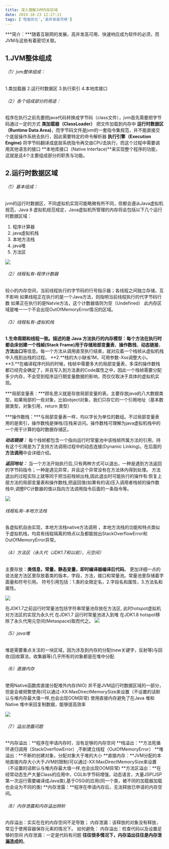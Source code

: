 ```yaml
---
title: 深入理解JVM内存区域
date: 2019-10-23 12:27:11
tags: ['性能优化','高并发高可用']
---
```

***简介：***随着互联网的发展，高并发高可用、快速响应成为软件的必须，而JVM与这些有着密切关联。
<!--more-->
## 1.JVM整体组成

###### （1）jvm整体组成：

1.类加载器
2.运行时数据区
3.执行索引
4.本地库接口

###### （2）各个组成部分的用途：

  程序在执行之前先要把java代码转换成字节码（class文件），jvm首先需要把字节码通过一定的方式 **类加载器（ClassLoader）** 把文件加载到内存中 **运行时数据区（Runtime Data Area)**，而字节码文件是jvm的一套指令集规范，并不能直接交个底层操作系统去执行，因此需要特定的命令解析器 **执行引擎（Execution Engine)** 将字节码翻译成底层系统指令再交由CPU去执行，而这个过程中需要调用其他语言的接口 **本地库接口（Native Interface)**来实现整个程序的功能，这就是这4个主要组成部分的职责与功能。

## 2.运行时数据区域

###### （1）基本组成：

  jvm的运行时数据区，不同虚拟机实现可能略微有所不同，但都会遵从Java虚拟机规范，Java 8 虚拟机规范规定，Java虚拟机所管理的内存将会包括以下几个运行时数据区域：

1. 程序计算器
2. java虚拟机栈
3. 本地方法栈
4. java堆
5. 方法区

![](http://dsvip1.vip/jvm1.png)

###### （2）线程私有-程序计数器

较小的内存空间，当前线程执行的字节码的行号指示器；各线程之间独立存储，互不影响
如果线程正在执行的是一个Java方法，则指明当前线程执行的代字节码行数
如果正在执行的是Natvie方法，这个计数器值则为空（Undefined）
此内存区域是唯一一个不会出现OutOfMemoryError情况的区域。

###### （3）线程私有-虚拟机栈

**1.**生命周期和线程一致。描述的是 Java 方法执行的内存模型：每个方法在执行时都会床创建一个栈帧(Stack Frame)用于存储**局部变量表**，**操作数栈**，**动态链接**，**方法出口**等信息。每一个方法从调用直至执行结束，就对应着一个栈帧从虚拟机栈中入栈到出栈的过程。 
**2.**栈的大小缺省1M，可用参数-Xss调整大小。
**3.**在编译程序代码的时候，栈帧中需要多大的局部变量表，多深的操作数栈都已经完全确定了，并且写入到方法表的Code属性之中，因此一个栈帧需要分配多少内存，不会受到程序运行期变量数据的影响，而仅仅取决于具体的虚拟机实现。

***局部变量表：***顾名思义就是存放局部变量的表。主要存放java的八大数据类型，如果局部的一些对象，比如object对象，我们只存它的一个引用地址（基本数据类型，对象引用，return 类型）

***操作数栈：***与局部变量表一样，均以字长为单位的数组。不过局部变量表用的是索引，操作数栈是弹栈/压栈来访问。操作数栈可理解为java虚拟机栈中的一个用于计算的临时数据存储区。 

***动态链接：*** 每个栈帧都包含一个指向运行时常量池中该栈帧所属方法的引用，持有这个引用是为了支持方法调用过程中的动态连接(Dynamic Linking)。在后面的**方法调用**中会详细介绍。 

***返回地址：*** 当一个方法开始执行后,只有两种方式可以退出，一种是遇到方法返回的字节码指令；一种是遇见异常，并且这个异常没有在方法体内得到处理。  方法退出的过程实际上就等同于把当前栈帧出栈,因此退出时可能执行的操作有:恢复上层方法的局部变量表和操作数栈,把返回值(如果有的话)压入调用者栈帧的操作数栈中,调整PC计数器的值以指向方法调用指令后面的一条指令等。 

![](http://dsvip1.vip/jvm4.jpg)

###### 线程私有-本地方法栈

各虚拟机自由实现，本地方法栈native方法调用 ，本地方法栈的功能和特点类似于虚拟机栈，均具有线程隔离的特点以及都能抛出StackOverflowError和OutOfMemoryError异常。 

###### （4）方法区（永久代（JDK1.7和以前），元空间）

主要存放：**类信息，常量，静态变量，即时编译器编译后代码**。 更加详细一点的说法是方法区里存放着类的版本，字段，方法，接口和常量池。常量池里存储着字面量和符号引用。 
 符号引用包括：1.类的全限定名，2.字段名和属性，3.方法名和属性。 


![](http://dsvip1.vip/jvm2.png)

在JDK1.7之前运行时常量池包括字符串常量池存放在方法区, 此时hotspot虚拟机对方法区的实现为永久代
在JDK1.7 运行时常量池进入到堆 
在JDK1.8 hotspot移除了永久代用元空间(Metaspace)取而代之。
![](http://dsvip1.vip/jvm5.png)

###### （5）java堆

堆是需要重点关注的一块区域，因为涉及到内存的分配(new关键字，反射等)与回收(回收算法，收集器等)几乎所有的对象都是在堆中分配.

###### （6）直接内存

使用Native函数库直接分配堆外内存(NIO)
并不是JVM运行时数据区域的一部分，但是会被频繁使用(可以通过-XX:MaxDirectMemorySize来设置（不设置的话默认与堆内存最大值一样,也会出现OOM异常)
使用直接内存避免了在Java 堆和Native 堆中来回复制数据，能够提高效率

![](http://pztpuk0kp.bkt.clouddn.com/3.png)

###### （7）溢出泄露问题

**内存溢出：**程序在申请内存时，没有足够的内存空间
**栈溢出：**方法死循环递归调用（StackOverflowError）,不断建立线程（OutOfMemoryError）
**堆溢出：**不断的创建对象，分配对象大于堆的大小
**直接内存：**JVM分配的本地直接内存大小大于JVM的限制(可以通过-XX:MaxDirectMemorySize来设置（不设置的话默认与堆内存最大值一样,也会出现OOM异常)
**方法区溢出：**在经常动态生产大量Class的应用中，CGLIb字节码增强，动态语言，大量JSP(JSP第一次运行需要编译成Java类),基于OSGi的应用(同一个类，被不同的加载器加载也会设为不同的类)
**内存泄露：**程序在申请内存后，无法释放已申请的内存空间。

###### （8）内存泄露和内存溢出辨析

内存溢出：实实在在的内存空间不足导致；
内存泄漏：该释放的对象没有释放，常见于使用容器保存元素的情况下。
如何避免：
内存溢出：检查代码以及设置足够的空间
内存泄漏：一定是代码有问题
**往往很多情况下，内存溢出往往是内存泄漏造成的**。